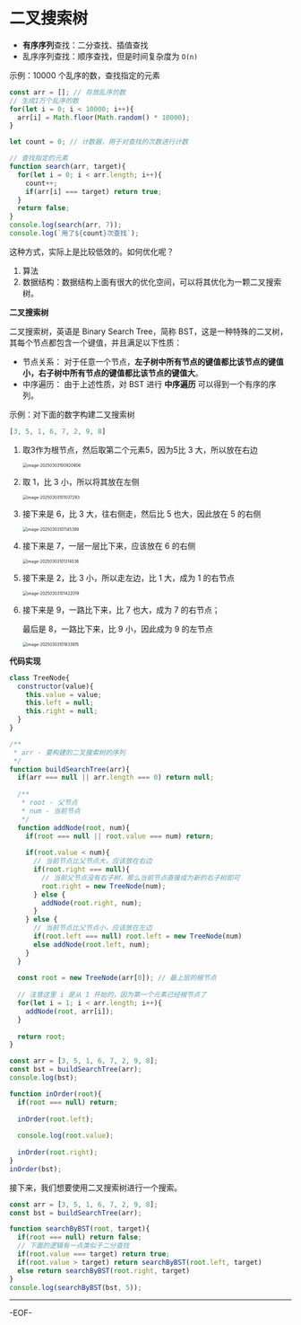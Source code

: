 # 二叉搜索树

- **有序序列**查找：二分查找、插值查找
- 乱序序列查找：顺序查找，但是时间复杂度为 `O(n)`

示例：10000 个乱序的数，查找指定的元素

```js
const arr = []; // 存放乱序的数
// 生成1万个乱序的数
for(let i = 0; i < 10000; i++){
  arr[i] = Math.floor(Math.random() * 10000);
}

let count = 0; // 计数器，用于对查找的次数进行计数

// 查找指定的元素
function search(arr, target){
  for(let i = 0; i < arr.length; i++){
    count++;
    if(arr[i] === target) return true;
  }
  return false;
}
console.log(search(arr, 7));
console.log(`用了${count}次查找`);
```

这种方式，实际上是比较低效的。如何优化呢？

1. 算法
2. 数据结构：数据结构上面有很大的优化空间，可以将其优化为一颗二叉搜索树。



**二叉搜索树**

二叉搜索树，英语是 Binary Search Tree，简称 BST，这是一种特殊的二叉树，其每个节点都包含一个键值，并且满足以下性质：

- 节点关系： 对于任意一个节点，**左子树中所有节点的键值都比该节点的键值小，右子树中所有节点的键值都比该节点的键值大**。
- 中序遍历： 由于上述性质，对 BST 进行 **中序遍历** 可以得到一个有序的序列。

示例：对下面的数字构建二叉搜索树

```js
[3, 5, 1, 6, 7, 2, 9, 8]
```

1. 取3作为根节点，然后取第二个元素5，因为5比 3 大，所以放在右边

   <img src="https://xiejie-typora.oss-cn-chengdu.aliyuncs.com/2025-03-03-020921.png" alt="image-20250303100920906" style="zoom:50%;" />

2. 取 1，比 3 小，所以将其放在左侧

   <img src="https://xiejie-typora.oss-cn-chengdu.aliyuncs.com/2025-03-03-021038.png" alt="image-20250303101037293" style="zoom:50%;" />

3. 接下来是 6，比 3 大，往右侧走，然后比 5 也大，因此放在 5 的右侧

   <img src="https://xiejie-typora.oss-cn-chengdu.aliyuncs.com/2025-03-03-021145.png" alt="image-20250303101145399" style="zoom:50%;" />

4. 接下来是 7，一层一层比下来，应该放在 6 的右侧

   <img src="https://xiejie-typora.oss-cn-chengdu.aliyuncs.com/2025-03-03-021314.png" alt="image-20250303101314536" style="zoom:50%;" />

5. 接下来是 2，比 3 小，所以走左边，比 1 大，成为 1 的右节点

   <img src="https://xiejie-typora.oss-cn-chengdu.aliyuncs.com/2025-03-03-021422.png" alt="image-20250303101422019" style="zoom:50%;" />

6. 接下来是 9，一路比下来，比 7 也大，成为 7 的右节点；

   最后是 8，一路比下来，比 9 小，因此成为 9 的左节点

   <img src="https://xiejie-typora.oss-cn-chengdu.aliyuncs.com/2025-03-03-021834.png" alt="image-20250303101833915" style="zoom:50%;" />



**代码实现**

```js
class TreeNode{
  constructor(value){
    this.value = value;
    this.left = null;
    this.right = null;
  }
}

/**
 * arr - 要构建的二叉搜索树的序列
 */
function buildSearchTree(arr){
  if(arr === null || arr.length === 0) return null;
  
  /**
   * root - 父节点
   * num - 当前节点
   */
  function addNode(root, num){
    if(root === null || root.value === num) return;
    
    if(root.value < num){
      // 当前节点比父节点大，应该放在右边
      if(root.right === null){
        // 当前父节点没有右子树，那么当前节点直接成为新的右子树即可
        root.right = new TreeNode(num);
      } else {
        addNode(root.right, num);
      }
    } else {
      // 当前节点比父节点小，应该放在左边
      if(root.left === null) root.left = new TreeNode(num)
      else addNode(root.left, num);
    }
  }
  
  const root = new TreeNode(arr[0]); // 最上层的根节点
  
  // 注意这里 i 是从 1 开始的，因为第一个元素已经根节点了
  for(let i = 1; i < arr.length; i++){
    addNode(root, arr[i]);
  }
  
  return root; 
}

const arr = [3, 5, 1, 6, 7, 2, 9, 8];
const bst = buildSearchTree(arr);
console.log(bst);

function inOrder(root){
  if(root === null) return;
  
  inOrder(root.left);
  
  console.log(root.value);
  
  inOrder(root.right);
}
inOrder(bst);
```



接下来，我们想要使用二叉搜索树进行一个搜索。

```js
const arr = [3, 5, 1, 6, 7, 2, 9, 8];
const bst = buildSearchTree(arr);

function searchByBST(root, target){
  if(root === null) return false;
  // 下面的逻辑有一点类似于二分查找
  if(root.value === target) return true;
  if(root.value > target) return searchByBST(root.left, target)
  else return searchByBST(root.right, target)
}
console.log(searchByBST(bst, 5));
```

---

-EOF-
